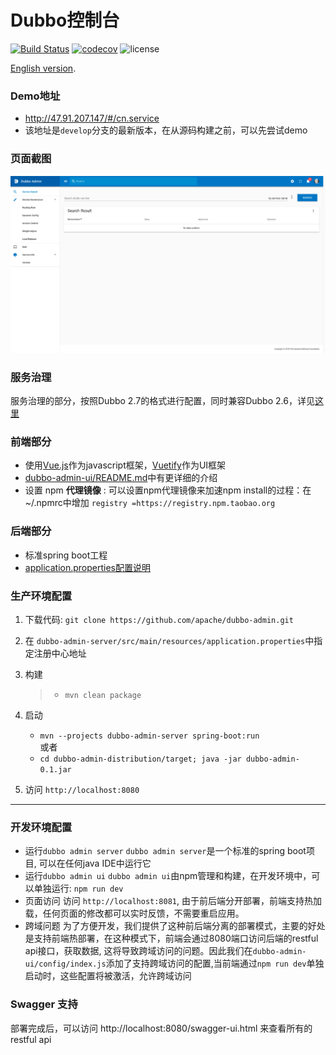 # Dubbo控制台

[![Build Status](https://travis-ci.org/apache/dubbo-admin.svg?branch=develop)](https://travis-ci.org/apache/dubbo-admin)
[![codecov](https://codecov.io/gh/apache/dubbo-admin/branch/develop/graph/badge.svg)](https://codecov.io/gh/apache/dubbo-admin)
![license](https://img.shields.io/github/license/apache/dubbo-admin.svg)

[English version](README.md).
### Demo地址
* http://47.91.207.147/#/cn.service
* 该地址是`develop`分支的最新版本，在从源码构建之前，可以先尝试demo
### 页面截图

![index](https://raw.githubusercontent.com/apache/dubbo-admin/develop/doc/images/index.png)

### 服务治理  
服务治理的部分，按照Dubbo 2.7的格式进行配置，同时兼容Dubbo 2.6，详见[这里](https://github.com/apache/dubbo-admin/wiki/%E6%9C%8D%E5%8A%A1%E6%B2%BB%E7%90%86%E5%85%BC%E5%AE%B9%E6%80%A7%E8%AF%B4%E6%98%8E)
### 前端部分

- 使用[Vue.js](https://vuejs.org)作为javascript框架，[Vuetify](https://vuetifyjs.com)作为UI框架
- [dubbo-admin-ui/README.md](dubbo-admin-ui/README.md)中有更详细的介绍
- 设置 npm **代理镜像** : 可以设置npm代理镜像来加速npm install的过程：在~/.npmrc中增加 `registry =https://registry.npm.taobao.org`

### 后端部分

* 标准spring boot工程
* [application.properties配置说明](https://github.com/apache/dubbo-admin/wiki/Dubbo-Admin%E9%85%8D%E7%BD%AE%E8%AF%B4%E6%98%8E)  


### 生产环境配置

1. 下载代码: `git clone https://github.com/apache/dubbo-admin.git`
2. 在 `dubbo-admin-server/src/main/resources/application.properties`中指定注册中心地址
3. 构建

    > - `mvn clean package`  
4. 启动 
   * `mvn --projects dubbo-admin-server spring-boot:run`   
   或者   
   * `cd dubbo-admin-distribution/target; java -jar dubbo-admin-0.1.jar`
5. 访问 `http://localhost:8080`
---

### 开发环境配置
* 运行`dubbo admin server`
   `dubbo admin server`是一个标准的spring boot项目, 可以在任何java IDE中运行它
* 运行`dubbo admin ui`
  `dubbo admin ui`由npm管理和构建，在开发环境中，可以单独运行: `npm run dev`
* 页面访问
  访问 `http://localhost:8081`, 由于前后端分开部署，前端支持热加载，任何页面的修改都可以实时反馈，不需要重启应用。
 * 跨域问题
    为了方便开发，我们提供了这种前后端分离的部署模式，主要的好处是支持前端热部署，在这种模式下，前端会通过8080端口访问后端的restful api接口，获取数据, 这将导致跨域访问的问题。因此我们在`dubbo-admin-ui/config/index.js`添加了支持跨域访问的配置,当前端通过`npm run dev`单独启动时，这些配置将被激活，允许跨域访问

### Swagger 支持

部署完成后，可以访问 http://localhost:8080/swagger-ui.html 来查看所有的restful api
